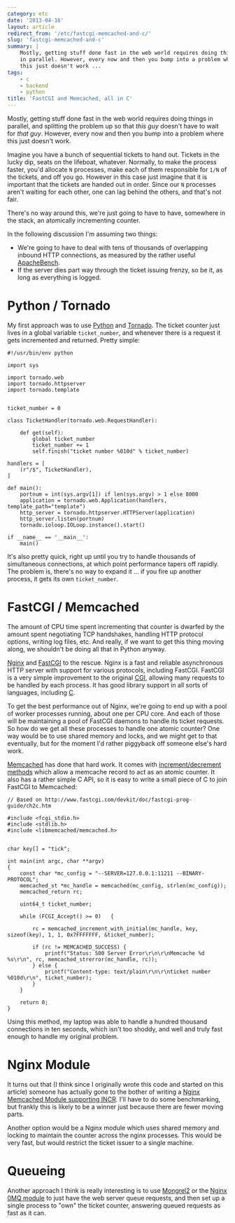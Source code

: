 ```yaml
---
category: etc
date: '2013-04-16'
layout: article
redirect_from: '/etc/fastcgi-memcached-and-c/'
slug: 'fastcgi-memcached-and-c'
summary: |
    Mostly, getting stuff done fast in the web world requires doing things
    in parallel. However, every now and then you bump into a problem where
    this just doesn't work ...
tags:
    - c
    - backend
    - python
title: 'FastCGI and Memcached, all in C'
---
```


Mostly, getting stuff done fast in the web world requires doing things
in parallel, and splitting the problem up so that *this guy* doesn't
have to wait for *that guy*. However, every now and then you bump into a
problem where this just doesn't work.

Imagine you have a bunch of sequential tickets to hand out. Tickets in
the lucky dip, seats on the lifeboat, whatever. Normally, to make the
process faster, you'd allocate `N` processes, make each of them
responsible for `1/N` of the tickets, and off you go. However in this
case just imagine that it is important that the tickets are handed out
in order. Since our `N` processes aren't waiting for each other, one can
lag behind the others, and that's not fair.

There's no way around this, we're just going to have to have, somewhere
in the stack, an atomically incrementing counter.

In the following discussion I'm assuming two things:

-   We're going to have to deal with tens of thousands of overlapping
    inbound HTTP connections, as measured by the rather useful
    [ApacheBench](http://httpd.apache.org/docs/2.2/programs/ab.html).
-   If the server dies part way through the ticket issuing frenzy, so be
    it, as long as everything is logged.

Python / Tornado
================

My first approach was to use [Python](http://python.org/) and
[Tornado](http://www.tornadoweb.org/). The ticket counter just lives in
a global variable `ticket_number`, and whenever there is a request it
gets incremented and returned. Pretty simple:

    #!/usr/bin/env python

    import sys

    import tornado.web
    import tornado.httpserver
    import tornado.template


    ticket_number = 0

    class TicketHandler(tornado.web.RequestHandler):

        def get(self):
            global ticket_number
            ticket_number += 1
            self.finish("ticket number %010d" % ticket_number)

    handlers = [
        (r"/$", TicketHandler),
    ]

    def main():
        portnum = int(sys.argv[1]) if len(sys.argv) > 1 else 8000
        application = tornado.web.Application(handlers, template_path="template")   
        http_server = tornado.httpserver.HTTPServer(application)
        http_server.listen(portnum)
        tornado.ioloop.IOLoop.instance().start()
    
    if __name__ == '__main__':
        main()

It's also pretty quick, right up until you try to handle thousands of
simultaneous connections, at which point performance tapers off rapidly.
The problem is, there's no way to expand it ... if you fire up another
process, it gets its own `ticket_number`.

FastCGI / Memcached
===================

The amount of CPU time spent incrementing that counter is dwarfed by the
amount spent negotiating TCP handshakes, handling HTTP protocol options,
writing log files, etc. And really, if we want to get this thing moving
along, we shouldn't be doing all that in Python anyway.

[Nginx](http://nginx.org/) and [FastCGI](http://fastcgi.com/) to the
rescue. Nginx is a fast and reliable asynchronous HTTP server with
support for various protocols, including FastCGI. FastCGI is a very
simple improvement to the original
[CGI](http://en.wikipedia.org/wiki/Common_Gateway_Interface), allowing
many requests to be handled by each process. It has good library support
in all sorts of languages, including
[C](http://en.wikipedia.org/wiki/C_(programming_language)).

To get the best performance out of Nginx, we're going to end up with a
pool of worker processes running, about one per CPU core. And each of
those will be maintaining a pool of FastCGI daemons to handle its ticket
requests. So how do we get all these processes to handle one atomic
counter? One way would be to use shared memory and locks, and we might
get to that eventually, but for the moment I'd rather piggyback off
someone else's hard work.

[Memcached](http://memcached.org/) has done that hard work. It comes
with [increment/decrement
methods](http://docs.libmemcached.org/memcached_auto.html) which allow a
memcache record to act as an atomic counter. It also has a rather simple
C API, so it is easy to write a small piece of C to join FastCGI to
Memcached:

    // Based on http://www.fastcgi.com/devkit/doc/fastcgi-prog-guide/ch2c.htm

    #include <fcgi_stdio.h>
    #include <stdlib.h>
    #include <libmemcached/memcached.h>


    char key[] = "tick";
    
    int main(int argc, char **argv)
    {
        const char *mc_config = "--SERVER=127.0.0.1:11211 --BINARY-PROTOCOL";
        memcached_st *mc_handle = memcached(mc_config, strlen(mc_config));
        memcached_return rc;

        uint64_t ticket_number;

        while (FCGI_Accept() >= 0)   {

            rc = memcached_increment_with_initial(mc_handle, key, sizeof(key), 1, 1, 0x7FFFFFFF, &ticket_number);

            if (rc != MEMCACHED_SUCCESS) {
                printf("Status: 500 Server Error\r\n\r\nMemcache %d %s\r\n", rc, memcached_strerror(mc_handle, rc));
            } else {
                printf("Content-type: text/plain\r\n\r\nticket number %010d\r\n", ticket_number);
            }
        }

        return 0;
    }

Using this method, my laptop was able to handle a hundred thousand
connections in ten seconds, which isn't too shoddy, and well and truly
fast enough to handle my original problem.

Nginx Module
============

It turns out that (I think since I originally wrote this code and
started on this article) someone has actually gone to the bother of
writing a [Nginx Memcached Module supporting
INCR](http://wiki.nginx.org/HttpMemcModule#incr_.24memc_key_.24memc_value).
I'll have to do some benchmarking, but frankly this is likely to be a
winner just because there are fewer moving parts.

Another option would be a Nginx module which uses shared memory and
locking to maintain the counter across the nginx processes. This would
be very fast, but would restrict the ticket issuer to a single machine.

Queueing
========

Another approach I think is really interesting is to use
[Mongrel2](http://mongrel2.org/) or the [Nginx 0MQ
module](https://github.com/FRiCKLE/ngx_zeromq) to just have the web
server queue requests, and then set up a single process to "own" the
ticket counter, answering queued requests as fast as it can.
